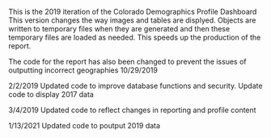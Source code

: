 This is the 2019 iteration of the Colorado Demographics Profile Dashboard
This version changes the way images and tables are displyed.  Objects are written to temporary files when they are generated 
and then these temporary files are loaded as needed.  This speeds up the production of the report.

The code for the report has also been changed to prevent the issues of outputting incorrect geographies
10/29/2019

2/2/2019  Updated code to improve database functions and security.  Update code to display 2017 data  

3/4/2019 Updated code to reflect changes in reporting and profile content

1/13/2021 Updated code to poutput 2019 data
